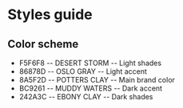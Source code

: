 # Styles guide

## Color scheme

- F5F6F8 -- DESERT STORM -- Light shades
- 86878D -- OSLO GRAY -- Light accent
- 8A5F2D -- POTTERS CLAY -- Main brand color
- BC9261 -- MUDDY WATERS -- Dark accent
- 242A3C -- EBONY CLAY -- Dark shades